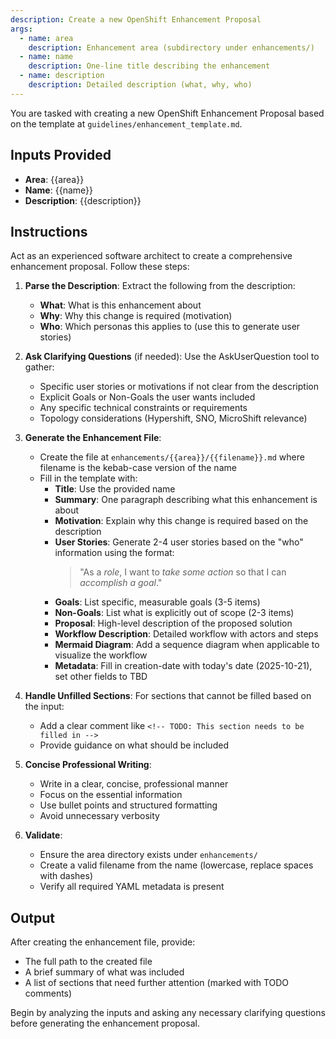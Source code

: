 ```yaml
---
description: Create a new OpenShift Enhancement Proposal
args:
  - name: area
    description: Enhancement area (subdirectory under enhancements/)
  - name: name
    description: One-line title describing the enhancement
  - name: description
    description: Detailed description (what, why, who)
---
```


You are tasked with creating a new OpenShift Enhancement Proposal based on the template at `guidelines/enhancement_template.md`.

## Inputs Provided

- **Area**: {{area}}
- **Name**: {{name}}
- **Description**: {{description}}

## Instructions

Act as an experienced software architect to create a comprehensive enhancement proposal. Follow these steps:

1. **Parse the Description**: Extract the following from the description:
   - **What**: What is this enhancement about
   - **Why**: Why this change is required (motivation)
   - **Who**: Which personas this applies to (use this to generate user stories)

2. **Ask Clarifying Questions** (if needed): Use the AskUserQuestion tool to gather:
   - Specific user stories or motivations if not clear from the description
   - Explicit Goals or Non-Goals the user wants included
   - Any specific technical constraints or requirements
   - Topology considerations (Hypershift, SNO, MicroShift relevance)

3. **Generate the Enhancement File**:
   - Create the file at `enhancements/{{area}}/{{filename}}.md` where filename is the kebab-case version of the name
   - Fill in the template with:
     - **Title**: Use the provided name
     - **Summary**: One paragraph describing what this enhancement is about
     - **Motivation**: Explain why this change is required based on the description
     - **User Stories**: Generate 2-4 user stories based on the "who" information using the format:
       > "As a _role_, I want to _take some action_ so that I can _accomplish a goal_."
     - **Goals**: List specific, measurable goals (3-5 items)
     - **Non-Goals**: List what is explicitly out of scope (2-3 items)
     - **Proposal**: High-level description of the proposed solution
     - **Workflow Description**: Detailed workflow with actors and steps
     - **Mermaid Diagram**: Add a sequence diagram when applicable to visualize the workflow
     - **Metadata**: Fill in creation-date with today's date (2025-10-21), set other fields to TBD

4. **Handle Unfilled Sections**: For sections that cannot be filled based on the input:
   - Add a clear comment like `<!-- TODO: This section needs to be filled in -->`
   - Provide guidance on what should be included

5. **Concise Professional Writing**:
   - Write in a clear, concise, professional manner
   - Focus on the essential information
   - Use bullet points and structured formatting
   - Avoid unnecessary verbosity

6. **Validate**:
   - Ensure the area directory exists under `enhancements/`
   - Create a valid filename from the name (lowercase, replace spaces with dashes)
   - Verify all required YAML metadata is present

## Output

After creating the enhancement file, provide:
- The full path to the created file
- A brief summary of what was included
- A list of sections that need further attention (marked with TODO comments)

Begin by analyzing the inputs and asking any necessary clarifying questions before generating the enhancement proposal.
